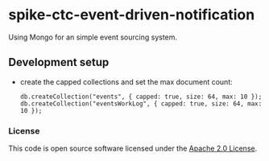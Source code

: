 
# spike-ctc-event-driven-notification

Using Mongo for an simple event sourcing system.

## Development setup

- create the capped collections and set the max document count:
  ```
  db.createCollection("events", { capped: true, size: 64, max: 10 });
  db.createCollection("eventsWorkLog", { capped: true, size: 64, max: 10 });
  ``` 

### License

This code is open source software licensed under the [Apache 2.0 License]("http://www.apache.org/licenses/LICENSE-2.0.html").
 

